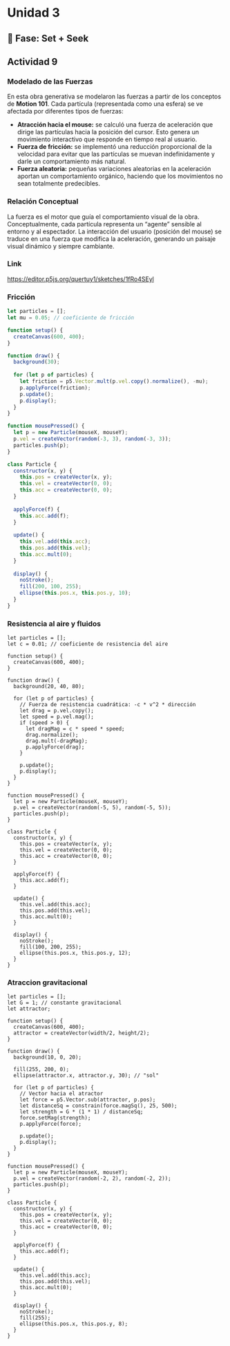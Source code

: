 # Unidad 3

## 🔎 Fase: Set + Seek


## Actividad 9


### Modelado de las Fuerzas
En esta obra generativa se modelaron las fuerzas a partir de los conceptos de **Motion 101**. Cada partícula (representada como una esfera) se ve afectada por diferentes tipos de fuerzas:

- **Atracción hacia el mouse:** se calculó una fuerza de aceleración que dirige las partículas hacia la posición del cursor. Esto genera un movimiento interactivo que responde en tiempo real al usuario.  
- **Fuerza de fricción:** se implementó una reducción proporcional de la velocidad para evitar que las partículas se muevan indefinidamente y darle un comportamiento más natural.  
- **Fuerza aleatoria:** pequeñas variaciones aleatorias en la aceleración aportan un comportamiento orgánico, haciendo que los movimientos no sean totalmente predecibles.

### Relación Conceptual
La fuerza es el motor que guía el comportamiento visual de la obra. Conceptualmente, cada partícula representa un “agente” sensible al entorno y al espectador. La interacción del usuario (posición del mouse) se traduce en una fuerza que modifica la aceleración, generando un paisaje visual dinámico y siempre cambiante.

### Link
https://editor.p5js.org/quertuy1/sketches/1fRo4SEyl


### Fricción
``` js
let particles = [];
let mu = 0.05; // coeficiente de fricción

function setup() {
  createCanvas(600, 400);
}

function draw() {
  background(30);
  
  for (let p of particles) {
    let friction = p5.Vector.mult(p.vel.copy().normalize(), -mu);
    p.applyForce(friction);
    p.update();
    p.display();
  }
}

function mousePressed() {
  let p = new Particle(mouseX, mouseY);
  p.vel = createVector(random(-3, 3), random(-3, 3));
  particles.push(p);
}

class Particle {
  constructor(x, y) {
    this.pos = createVector(x, y);
    this.vel = createVector(0, 0);
    this.acc = createVector(0, 0);
  }
  
  applyForce(f) {
    this.acc.add(f);
  }
  
  update() {
    this.vel.add(this.acc);
    this.pos.add(this.vel);
    this.acc.mult(0);
  }
  
  display() {
    noStroke();
    fill(200, 100, 255);
    ellipse(this.pos.x, this.pos.y, 10);
  }
}
```

### Resistencia al aire y fluidos

```
let particles = [];
let c = 0.01; // coeficiente de resistencia del aire

function setup() {
  createCanvas(600, 400);
}

function draw() {
  background(20, 40, 80);
  
  for (let p of particles) {
    // Fuerza de resistencia cuadrática: -c * v^2 * dirección
    let drag = p.vel.copy();
    let speed = p.vel.mag();
    if (speed > 0) {
      let dragMag = c * speed * speed;
      drag.normalize();
      drag.mult(-dragMag);
      p.applyForce(drag);
    }
    
    p.update();
    p.display();
  }
}

function mousePressed() {
  let p = new Particle(mouseX, mouseY);
  p.vel = createVector(random(-5, 5), random(-5, 5));
  particles.push(p);
}

class Particle {
  constructor(x, y) {
    this.pos = createVector(x, y);
    this.vel = createVector(0, 0);
    this.acc = createVector(0, 0);
  }
  
  applyForce(f) {
    this.acc.add(f);
  }
  
  update() {
    this.vel.add(this.acc);
    this.pos.add(this.vel);
    this.acc.mult(0);
  }
  
  display() {
    noStroke();
    fill(100, 200, 255);
    ellipse(this.pos.x, this.pos.y, 12);
  }
}
```

### Atraccion gravitacional

```
let particles = [];
let G = 1; // constante gravitacional
let attractor;

function setup() {
  createCanvas(600, 400);
  attractor = createVector(width/2, height/2);
}

function draw() {
  background(10, 0, 20);
  
  fill(255, 200, 0);
  ellipse(attractor.x, attractor.y, 30); // "sol"
  
  for (let p of particles) {
    // Vector hacia el atractor
    let force = p5.Vector.sub(attractor, p.pos);
    let distanceSq = constrain(force.magSq(), 25, 500);
    let strength = G * (1 * 1) / distanceSq;
    force.setMag(strength);
    p.applyForce(force);
    
    p.update();
    p.display();
  }
}

function mousePressed() {
  let p = new Particle(mouseX, mouseY);
  p.vel = createVector(random(-2, 2), random(-2, 2));
  particles.push(p);
}

class Particle {
  constructor(x, y) {
    this.pos = createVector(x, y);
    this.vel = createVector(0, 0);
    this.acc = createVector(0, 0);
  }
  
  applyForce(f) {
    this.acc.add(f);
  }
  
  update() {
    this.vel.add(this.acc);
    this.pos.add(this.vel);
    this.acc.mult(0);
  }
  
  display() {
    noStroke();
    fill(255);
    ellipse(this.pos.x, this.pos.y, 8);
  }
}

```



